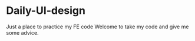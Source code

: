 # Daily-UI-design
Just a place to practice my FE code
Welcome to take my code and give me some advice.
